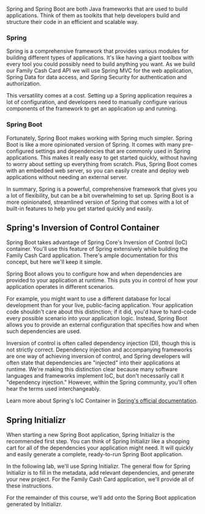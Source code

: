 Spring and Spring Boot are both Java frameworks that are used to build applications. Think of them as toolkits that help developers build and structure their code in an efficient and scalable way.

### Spring

Spring is a comprehensive framework that provides various modules for building different types of applications. It's like having a giant toolbox with every tool you could possibly need to build anything you want. As we build our Family Cash Card API we will use Spring MVC for the web application, Spring Data for data access, and Spring Security for authentication and authorization.

This versatility comes at a cost. Setting up a Spring application requires a lot of configuration, and developers need to manually configure various components of the framework to get an application up and running.

### Spring Boot

Fortunately, Spring Boot makes working with Spring much simpler. Spring Boot is like a more opinionated version of Spring. It comes with many pre-configured settings and dependencies that are commonly used in Spring applications. This makes it really easy to get started quickly, without having to worry about setting up everything from scratch. Plus, Spring Boot comes with an embedded web server, so you can easily create and deploy web applications without needing an external server.

In summary, Spring is a powerful, comprehensive framework that gives you a lot of flexibility, but can be a bit overwhelming to set up. Spring Boot is a more opinionated, streamlined version of Spring that comes with a lot of built-in features to help you get started quickly and easily.

## Spring's Inversion of Control Container

Spring Boot takes advantage of Spring Core's Inversion of Control (IoC) container. You'll use this feature of Spring extensively while building the Family Cash Card application. There's ample documentation for this concept, but here we'll keep it simple.

Spring Boot allows you to configure how and when dependencies are provided to your application at runtime. This puts you in control of how your application operates in different scenarios.

For example, you might want to use a different database for local development than for your live, public-facing application. Your application code shouldn't care about this distinction; if it did, you'd have to hard-code every possible scenario into your application logic. Instead, Spring Boot allows you to provide an external configuration that specifies how and when such dependencies are used.

Inversion of control is often called dependency injection (DI), though this is not strictly correct. Dependency injection and accompanying frameworks are one way of achieving inversion of control, and Spring developers will often state that dependencies are "injected" into their applications at runtime. We're making this distinction clear because many software languages and frameworks implement IoC, but don't necessarily call it "dependency injection." However, within the Spring community, you'll often hear the terms used interchangeably.

Learn more about Spring's IoC Container in [Spring's official documentation](https://docs.spring.io/spring-framework/reference/core/beans.html).

## Spring Initializr

When starting a new Spring Boot application, Spring Initializr is the recommended first step. You can think of Spring Initializr like a shopping cart for all of the dependencies your application might need. It will quickly and easily generate a complete, ready-to-run Spring Boot application.

In the following lab, we'll use Spring Initializr. The general flow for Spring Initializr is to fill in the metadata, add relevant dependencies, and generate your new project. For the Family Cash Card application, we'll provide all of these instructions.

For the remainder of this course, we'll add onto the Spring Boot application generated by Initializr.
